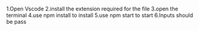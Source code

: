 1.Open Vscode
2.install the extension required for the file
3.open the terminal
4.use npm install to install
5.use npm start to start
6.Inputs should be pass
